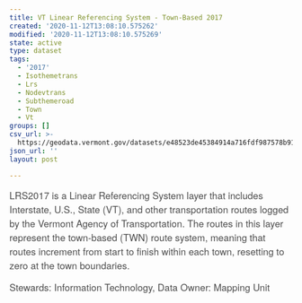 ```yaml
---
title: VT Linear Referencing System - Town-Based 2017
created: '2020-11-12T13:08:10.575262'
modified: '2020-11-12T13:08:10.575269'
state: active
type: dataset
tags:
  - '2017'
  - Isothemetrans
  - Lrs
  - Nodevtrans
  - Subthemeroad
  - Town
  - Vt
groups: []
csv_url: >-
  https://geodata.vermont.gov/datasets/e48523de45384914a716fdf987578b91_34.csv?outSR=%7B%22latestWkid%22%3A32145%2C%22wkid%22%3A32145%7D
json_url: ''
layout: post

---
```

<span style='font-family: &quot;Avenir Next W01&quot;, &quot;Avenir Next W00&quot;, &quot;Avenir Next&quot;, Avenir, &quot;Helvetica Neue&quot;, Helvetica, Arial, sans-serif; font-size: 17px; color: rgb(77, 77, 77);'>LRS2017 is a Linear Referencing System layer that includes Interstate, U.S., State (VT), and other transportation routes logged by the Vermont Agency of Transportation. The routes in this layer represent the town-based (TWN) route system, meaning that routes increment from start to finish within each town, resetting to zero at the town boundaries.</span><div style='font-family: &quot;Avenir Next W01&quot;, &quot;Avenir Next W00&quot;, &quot;Avenir Next&quot;, Avenir, &quot;Helvetica Neue&quot;, Helvetica, Arial, sans-serif; font-size: 17px; margin: 0px; padding: 0px; color: rgb(77, 77, 77);'>Stewards: Information Technology, Data Owner: Mapping Unit</div>
